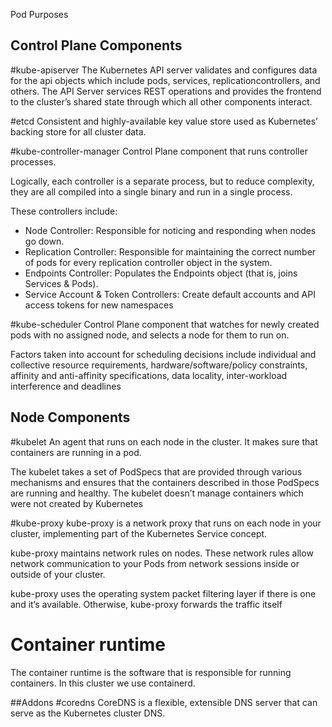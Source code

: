 Pod Purposes
## Control Plane Components
#kube-apiserver
The Kubernetes API server validates and configures data for the api objects which include pods, services, replicationcontrollers, and others. The API Server services REST operations and provides the frontend to the cluster’s shared state through which all other components interact.

#etcd
Consistent and highly-available key value store used as Kubernetes’ backing store for all cluster data.

#kube-controller-manager
Control Plane component that runs controller processes.

Logically, each controller is a separate process, but to reduce complexity, they are all compiled into a single binary and run in a single process.

These controllers include:

* Node Controller: Responsible for noticing and responding when nodes go down.
* Replication Controller: Responsible for maintaining the correct number of pods for every replication controller object in the system.
* Endpoints Controller: Populates the Endpoints object (that is, joins Services & Pods).
* Service Account & Token Controllers: Create default accounts and API access tokens for new namespaces

#kube-scheduler
Control Plane component that watches for newly created pods with no assigned node, and selects a node for them to run on.

Factors taken into account for scheduling decisions include individual and collective resource requirements, hardware/software/policy constraints, affinity and anti-affinity specifications, data locality, inter-workload interference and deadlines

## Node Components
#kubelet
An agent that runs on each node in the cluster. It makes sure that containers are running in a pod.

The kubelet takes a set of PodSpecs that are provided through various mechanisms and ensures that the containers described in those PodSpecs are running and healthy. The kubelet doesn’t manage containers which were not created by Kubernetes

#kube-proxy
kube-proxy is a network proxy that runs on each node in your cluster, implementing part of the Kubernetes Service concept.

kube-proxy maintains network rules on nodes. These network rules allow network communication to your Pods from network sessions inside or outside of your cluster.

kube-proxy uses the operating system packet filtering layer if there is one and it’s available. Otherwise, kube-proxy forwards the traffic itself

# Container runtime
The container runtime is the software that is responsible for running containers. In this cluster we use containerd.

##Addons
#coredns
CoreDNS is a flexible, extensible DNS server that can serve as the Kubernetes cluster DNS.


